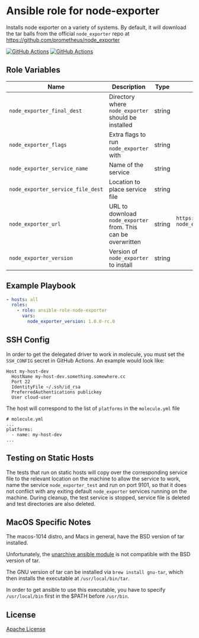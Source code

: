 Ansible role for node-exporter
==================================

Installs node exporter on a variety of systems. By default, it will download the tar balls from the official `node_exporter` repo at <https://github.com/prometheus/node_exporter>

[![GitHub Actions](https://github.com/mongodb-ansible-roles/ansible-role-node-exporter/workflows/Molecule%20Test/badge.svg)](https://github.com/mongodb-ansible-roles/ansible-role-node-exporter/actions?query=workflow%3A%22Molecule+Test%22)
[![GitHub Actions](https://github.com/mongodb-ansible-roles/ansible-role-node-exporter/workflows/Release/badge.svg)](https://github.com/mongodb-ansible-roles/ansible-role-node-exporter/actions?query=workflow%3A%22Release%22)

Role Variables
--------------

| Name | Description | Type | Default | Required |
|------|-------------|:----:|:-------:|:--------:|
| `node_exporter_final_dest` | Directory where `node_exporter` should be installed | string | `/usr/local/bin` | true |
| `node_exporter_flags` | Extra flags to run `node_exporter` with | string | `""` | false |
| `node_exporter_service_name` | Name of the service | string | `node_exporter` | false |
| `node_exporter_service_file_dest` | Location to place service file | string | `""` | false |
| `node_exporter_url` | URL to download `node_exporter` from. This can be overwritten | string | `https://github.com/prometheus/node_exporter/releases/download/v{{ node_exporter_version }}/node_exporter-{{ nod  e_exporter_version }}.{{ distro }}-{{ architecture }}.tar.gz` | true |
| `node_exporter_version` | Version of `node_exporter` to install | string | `1.0.0-rc.0` | true |

Example Playbook
----------------

```yaml
- hosts: all
  roles:
    - role: ansible-role-node-exporter
      vars:
        node_exporter_version: 1.0.0-rc.0
```

SSH Config
----------

In order to get the delegated driver to work in molecule, you must set the `SSH_CONFIG` secret in GitHub Actions.
An example would look like:
```
Host my-host-dev
  HostName my-host-dev.something.somewhere.cc
  Port 22
  IdentityFile ~/.ssh/id_rsa
  PreferredAuthentications publickey
  User cloud-user
```
The host will correspond to the list of `platforms` in the `molecule.yml` file
```
# molecule.yml
...
platforms:
  - name: my-host-dev
...
```

Testing on Static Hosts
-----------------------

The tests that run on static hosts will copy over the corresponding service file to the relevant location on the machine to allow the service to work, name the service `node_exporter_test` and run on port 9101, so that it does not conflict with any exiting default `node_exporter` services running on the machine. During cleanup, the test service is stopped, service file is deleted and test directories are also deleted.

MacOS Specific Notes
--------------------

The macos-1014 distro, and Macs in general, have the BSD version of tar installed.

Unfortunately, the [unarchive ansible module](https://docs.ansible.com/ansible/latest/modules/unarchive_module.html) is not compatible with the BSD version of tar.

The GNU version of tar can be installed via `brew install gnu-tar`, which then installs the executable at `/usr/local/bin/tar`.

In order to get ansible to use this executable, you have to specify `/usr/local/bin` first in the $PATH before `/usr/bin`.

License
-------

[Apache License](LICENSE)
